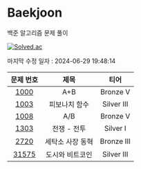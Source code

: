 # Baekjoon

백준 알고리즘 문제 풀이

[![Solved.ac](http://mazassumnida.wtf/api/v2/generate_badge?boj=clwm0217)](https://solved.ac/clwm0217)

마지막 수정 일자 : 2024-06-29 19:48:14

| 문제 번호 | 제목 | 티어 |
|:---:|:---:|:---:|
| [1000](https://www.acmicpc.net/problem/1000) | A+B | Bronze V | 
| [1003](https://www.acmicpc.net/problem/1003) | 피보나치 함수 | Silver III | 
| [1008](https://www.acmicpc.net/problem/1008) | A/B | Bronze V |
| [1303](https://www.acmicpc.net/problem/1303) | 전쟁 - 전투 | Silver I | 
| [2720](https://www.acmicpc.net/problem/2720) | 세탁소 사장 동혁 | Bronze III | 
| [31575](https://www.acmicpc.net/problem/31575) | 도시와 비트코인 | Silver III | 
